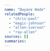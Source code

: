 ```yaml
---
name: "Dwyane Wade"
relatedPeople:
  - "chris-paul"
  - "magic-johnson"
  - "allen-iverson"
  - "ray-allen"
sources: []
summaries:
---
```


